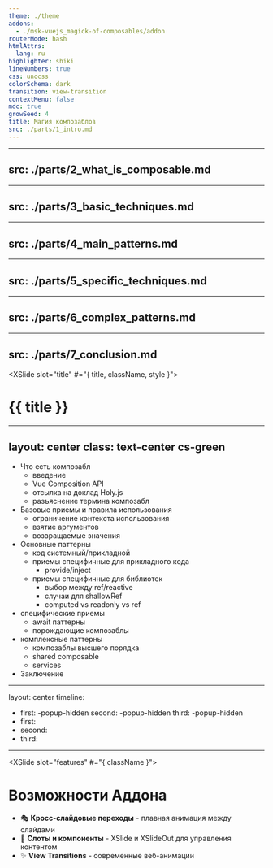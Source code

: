 ```yaml
---
theme: ./theme
addons:
  - ./msk-vuejs_magick-of-composables/addon
routerMode: hash
htmlAttrs:
  lang: ru
highlighter: shiki
lineNumbers: true
css: unocss
colorSchema: dark
transition: view-transition
contextMenu: false
mdc: true
growSeed: 4
title: Магия композаблов
src: ./parts/1_intro.md
---
```


---
src: ./parts/2_what_is_composable.md
---

---
src: ./parts/3_basic_techniques.md
---

---
src: ./parts/4_main_patterns.md
---

---
src: ./parts/5_specific_techniques.md
---

---
src: ./parts/6_complex_patterns.md
---

---
src: ./parts/7_conclusion.md
---

<XSlide slot="title" #="{ title, className, style }">
  <h1 :class="className" :style="style"> {{ title }} </h1>
</XSlide>

<XSlideOut slot="title" title="Магия композаблов" class="text-center" />

---
layout: center
class: text-center cs-green 
---

<XSlideOut slot="title" title="Smooth transitions!" class="text-7xl! mb-20! text-shadow-lg" />

- Что есть композабл
  - введение
  - Vue Composition API
  - отсылка на доклад Holy.js
  - разъяснение термина композабл
- Базовые приемы и правила использования
  - ограничение контекста использования
  - взятие аргументов
  - возвращаемые значения
- Основные паттерны
  - код системный/прикладной
  - приемы специфичные для прикладного кода
    - provide/inject
  - приемы специфичные для библиотек
    - выбор между ref/reactive
    - случаи для shallowRef
    - computed vs readonly vs ref
- специфические приемы
  - await паттерны
  - порождающие композаблы
- комплексные паттерны
  - композаблы высшего порядка
  - shared composable
  - services
- Заключение

---
layout: center
timeline:
  - first: -popup-hidden
    second: -popup-hidden
    third: -popup-hidden
  - first:
  - second:
  - third:
---

<XSlide slot="features" #="{ className }">
  <div :class="className">
    <h1 class="mb-8">Возможности Аддона</h1>
    <ul class="text-xl space-y-4">
      <li :class="[t.first, 'fx']">🎭 <b>Кросс-слайдовые переходы</b> - плавная анимация между слайдами</li>
      <li :class="[t.second, 'fx']">🎨 <b>Слоты и компоненты</b> - XSlide и XSlideOut для управления контентом</li>
      <li :class="[t.third, 'fx']">✨ <b>View Transitions</b> - современные веб-анимации</li>
    </ul>
  </div>
</XSlide>

<XSlideOut slot="features" title="Возможности" class="text-center" />
